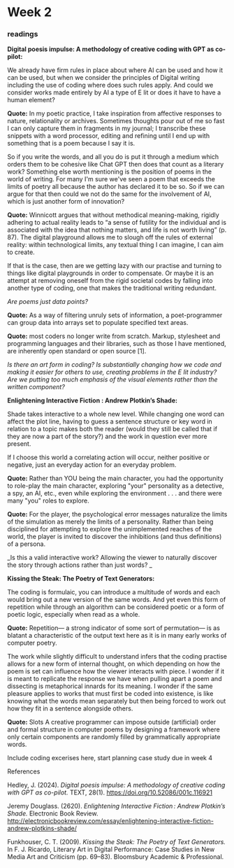 # Week 2

### readings 

**Digital poesis impulse: A methodology of creative coding with GPT as co-pilot:** 

We already have firm rules in place about where AI can be used and how it can be used, but when we consider the principles of Digital writing including the use of coding where does such rules apply. And could we consider works made entirely by AI a type of E lit or does it have to have a human element?

**Quote:** In my poetic practice, I take inspiration from affective responses to nature, relationality or archives. Sometimes thoughts pour out of me so fast I can only capture them in fragments in my journal; I transcribe these snippets with a word processor, editing and refining until I end up with something that is a poem because I say it is. 

So if you write the words, and all you do is put it through a medium which orders them to be cohesive like Chat GPT then does that count as a literary work? Something else worth mentioning is the position of poems in the world of writing. For many I'm sure we've seen a poem that exceeds the limits of poetry all because the author has declared it to be so. So if we can argue for that then could we not do the same for the involvement of AI, which is just another form of innovation?

**Quote:** Winnicott argues that without methodical meaning-making, rigidly adhering to actual reality leads to “a sense of futility for the individual and is associated with the idea that nothing matters, and life is not worth living” (p. 87). The digital playground allows me to slough off the rules of external reality: within technological limits, any textual thing I can imagine, I can aim to create. 

If that is the case, then are we getting lazy with our practise and turning to things like digital playgrounds in order to compensate. Or maybe it is an attempt at removing oneself from the rigid societal codes by falling into another type of coding, one that makes the traditional writing redundant. 

_Are poems just data points?_

**Quote:** As a way of filtering unruly sets of information, a poet-programmer can group data into arrays set to populate specified text areas. 

**Quote:** most coders no longer write from scratch. Markup, stylesheet and programming languages and their libraries, such as those I have mentioned, are inherently open standard or open source [1]. 

_Is there an art form in coding? 
Is substantially changing how we code and making it easier for others to use, creating problems in the E lit industry? Are we putting too much emphasis of the visual elements rather than the written component?_



**Enlightening Interactive Fiction : Andrew Plotkin’s Shade:** 

Shade takes interactive to a whole new level. While changing one word can affect the plot line, having to guess a sentence structure or key word in relation to a topic makes both the reader (would they still be called that if they are now a part of the story?) and the work in question ever more present. 

If I choose this world a correlating action will occur, neither positive or negative, just an everyday action for an everyday problem.

**Quote:** Rather than YOU being the main character, you had the opportunity to role-play the main character, exploring "your" personality as a detective, a spy, an AI, etc., even while exploring the environment . . . and there were many "you" roles to explore.

**Quote:** For the player, the psychological error messages naturalize the limits of the simulation as merely the limits of a personality. Rather than being disciplined for attempting to explore the unimplemented reaches of the world, the player is invited to discover the inhibitions (and thus definitions) of a persona.

_Is this a valid interactive work?  Allowing the viewer to naturally discover the story through actions rather than just words? _

**Kissing the Steak: The Poetry of Text Generators:**

The coding is formulaic, you can introduce a multitude of words and each would bring out a new version of the same words. And yet even this form of repetition while through an algorithm can be considered poetic or a form of poetic logic, especially when read as a whole.

**Quote:** Repetition— a strong indicator of some sort of permutation— is as blatant a characteristic of the output text here as it is in many early works of computer poetry. 

The work while slightly difficult to understand infers that the coding practise allows for a new form of internal thought, on which depending on how the poem is set can influence how the viewer interacts with piece. I wonder if it is meant to replicate the response we have when pulling apart a poem and dissecting is metaphorical innards for its meaning. I wonder if the same pleasure applies to works that must first be coded into existence, is like knowing what the words mean separately but then being forced to work out how they fit in a sentence alongside others.

**Quote:** Slots A creative programmer can impose outside (artificial) order and formal structure in computer poems by designing a framework where only certain components are randomly filled by grammatically appropriate words.

Include coding excerises here, start planning case study due in week 4 


References

Hedley, J. (2024). _Digital poesis impulse: A methodology of creative coding with GPT as co-pilot._ TEXT, 28(1). https://doi.org/10.52086/001c.116921

Jeremy Douglass. (2620). _Enlightening Interactive Fiction :  Andrew Plotkin’s Shade._ Electronic Book Review. http://electronicbookreview.com/essay/enlightening-interactive-fiction-andrew-plotkins-shade/

Funkhouser, C. T. (2009). _Kissing the Steak: The Poetry of Text Generators._ In F. J. Ricardo, Literary Art in Digital Performance: Case Studies in New Media Art and Criticism (pp. 69–83). Bloomsbury Academic & Professional.
